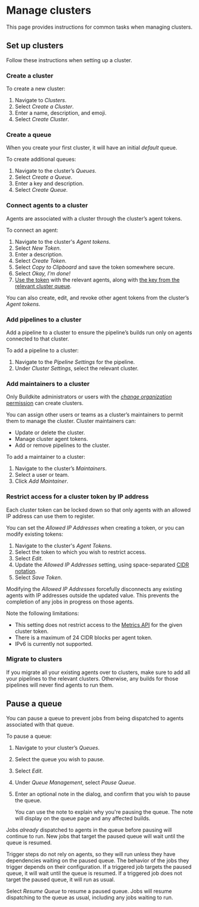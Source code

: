 # Manage clusters

This page provides instructions for common tasks when managing clusters.

## Set up clusters

Follow these instructions when setting up a cluster.

### Create a cluster

To create a new cluster:

1. Navigate to _Clusters_.
1. Select _Create a Cluster_.
1. Enter a name, description, and emoji.
1. Select _Create Cluster_.

### Create a queue

When you create your first cluster, it will have an initial _default_ queue.

To create additional queues:

1. Navigate to the cluster’s _Queues_.
1. Select _Create a Queue_.
1. Enter a key and description.
1. Select _Create Queue_.

### Connect agents to a cluster

Agents are associated with a cluster through the cluster’s agent tokens.

To connect an agent:

1. Navigate to the cluster's _Agent tokens_.
1. Select _New Token_.
1. Enter a description.
1. Select _Create Token_.
1. Select _Copy to Clipboard_ and save the token somewhere secure.
1. Select _Okay, I'm done!_
1. [Use the token](/docs/agent/v3/tokens#using-and-storing-tokens) with the relevant agents, along with [the key from the relevant cluster queue](/docs/agent/v3/queues#setting-an-agents-queue).

You can also create, edit, and revoke other agent tokens from the cluster’s _Agent tokens_.

### Add pipelines to a cluster

Add a pipeline to a cluster to ensure the pipeline’s builds run only on agents connected to that cluster.

To add a pipeline to a cluster:

1. Navigate to the _Pipeline Settings_ for the pipeline.
1. Under _Cluster Settings_, select the relevant cluster.

### Add maintainers to a cluster

Only Buildkite administrators or users with the [_change organization_ permission](/docs/pipelines/permissions) can create clusters.

You can assign other users or teams as a cluster’s maintainers to permit them to manage the cluster. Cluster maintainers can:

* Update or delete the cluster.
* Manage cluster agent tokens.
* Add or remove pipelines to the cluster.

To add a maintainer to a cluster:

1. Navigate to the cluster’s _Maintainers_.
1. Select a user or team.
1. Click _Add Maintainer_.

### Restrict access for a cluster token by IP address

Each cluster token can be locked down so that only agents with an allowed IP address can use them to register.

You can set the _Allowed IP Addresses_ when creating a token, or you can modify existing tokens:

1. Navigate to the cluster's _Agent Tokens_.
1. Select the token to which you wish to restrict access.
1. Select _Edit_.
1. Update the _Allowed IP Addresses_ setting, using space-separated [CIDR notation](https://en.wikipedia.org/wiki/Classless_Inter-Domain_Routing).
1. Select _Save Token_.

Modifying the _Allowed IP Addresses_ forcefully disconnects any existing agents with IP addresses outside the updated value. This prevents the completion of any jobs in progress on those agents.

Note the following limitations:

* This setting does not restrict access to the [Metrics API](/docs/apis/agent-api/metrics) for the given cluster token.
* There is a maximum of 24 CIDR blocks per agent token.
* IPv6 is currently not supported.

### Migrate to clusters

If you migrate all your existing agents over to clusters, make sure to add all your pipelines to the relevant clusters. Otherwise, any builds for those pipelines will never find agents to run them.

## Pause a queue

You can pause a queue to prevent jobs from being dispatched to agents associated with that queue.

To pause a queue:

1. Navigate to your cluster’s _Queues_.
1. Select the queue you wish to pause.
1. Select _Edit_.
1. Under _Queue Management_, select _Pause Queue_.
1. Enter an optional note in the dialog, and confirm that you wish to pause the queue.

      You can use the note to explain why you're pausing the queue. The note will display on the queue page and any affected builds.

Jobs _already_ dispatched to agents in the queue before pausing will continue to run. New jobs that target the paused queue will wait until the queue is resumed.

Trigger steps do not rely on agents, so they will run unless they have dependencies waiting on the paused queue. The behavior of the jobs they trigger depends on their configuration. If a triggered job targets the paused queue, it will wait until the queue is resumed. If a triggered job does not target the paused queue, it will run as usual.

Select _Resume Queue_ to resume a paused queue. Jobs will resume dispatching to the queue as usual, including any jobs waiting to run.
